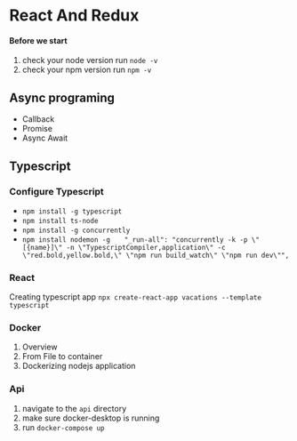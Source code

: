 # React And Redux

#### Before we start
1. check your node version run `node -v`
2. check your npm version run `npm -v`


## Async programing

- Callback
- Promise
- Async Await


## Typescript
### Configure Typescript

- `npm install -g typescript`
- `npm install ts-node`
- `npm install -g concurrently`
- `npm install nodemon -g`
`    "_run-all": "concurrently -k -p \"[{name}]\" -n \"TypescriptCompiler,application\" -c \"red.bold,yellow.bold,\" \"npm run build_watch\" \"npm run dev\"",
`

### React

Creating typescript app
`npx create-react-app vacations --template typescript`



### Docker
1. Overview
2. From File to container
3. Dockerizing nodejs application


### Api
1. navigate to the `api` directory 
2. make sure docker-desktop is running
3. run `docker-compose up`

